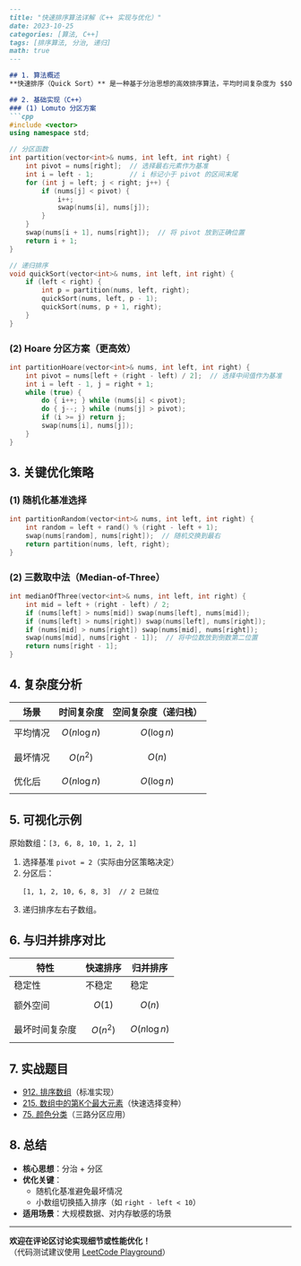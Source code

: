 
```markdown
---
title: "快速排序算法详解（C++ 实现与优化）"
date: 2023-10-25
categories: [算法, C++]
tags: [排序算法, 分治, 递归]
math: true
---

## 1. 算法概述
**快速排序（Quick Sort）** 是一种基于分治思想的高效排序算法，平均时间复杂度为 $$O(n \log n)$$，最坏情况下（如数组已有序）退化到 $$O(n^2)$$。

## 2. 基础实现（C++）
### (1) Lomuto 分区方案
```cpp
#include <vector>
using namespace std;

// 分区函数
int partition(vector<int>& nums, int left, int right) {
    int pivot = nums[right];  // 选择最右元素作为基准
    int i = left - 1;         // i 标记小于 pivot 的区间末尾
    for (int j = left; j < right; j++) {
        if (nums[j] < pivot) {
            i++;
            swap(nums[i], nums[j]);
        }
    }
    swap(nums[i + 1], nums[right]);  // 将 pivot 放到正确位置
    return i + 1;
}

// 递归排序
void quickSort(vector<int>& nums, int left, int right) {
    if (left < right) {
        int p = partition(nums, left, right);
        quickSort(nums, left, p - 1);
        quickSort(nums, p + 1, right);
    }
}
```

### (2) Hoare 分区方案（更高效）
```cpp
int partitionHoare(vector<int>& nums, int left, int right) {
    int pivot = nums[left + (right - left) / 2];  // 选择中间值作为基准
    int i = left - 1, j = right + 1;
    while (true) {
        do { i++; } while (nums[i] < pivot);
        do { j--; } while (nums[j] > pivot);
        if (i >= j) return j;
        swap(nums[i], nums[j]);
    }
}
```

## 3. 关键优化策略
### (1) 随机化基准选择
```cpp
int partitionRandom(vector<int>& nums, int left, int right) {
    int random = left + rand() % (right - left + 1);
    swap(nums[random], nums[right]);  // 随机交换到最右
    return partition(nums, left, right);
}
```

### (2) 三数取中法（Median-of-Three）
```cpp
int medianOfThree(vector<int>& nums, int left, int right) {
    int mid = left + (right - left) / 2;
    if (nums[left] > nums[mid]) swap(nums[left], nums[mid]);
    if (nums[left] > nums[right]) swap(nums[left], nums[right]);
    if (nums[mid] > nums[right]) swap(nums[mid], nums[right]);
    swap(nums[mid], nums[right - 1]);  // 将中位数放到倒数第二位置
    return nums[right - 1];
}
```

## 4. 复杂度分析
| 场景       | 时间复杂度 | 空间复杂度（递归栈） |
|------------|------------|----------------------|
| 平均情况   | $$O(n \log n)$$ | $$O(\log n)$$ |
| 最坏情况   | $$O(n^2)$$      | $$O(n)$$       |
| 优化后     | $$O(n \log n)$$ | $$O(\log n)$$ |

## 5. 可视化示例
原始数组：`[3, 6, 8, 10, 1, 2, 1]`

1. 选择基准 `pivot = 2`（实际由分区策略决定）
2. 分区后：
   ```
   [1, 1, 2, 10, 6, 8, 3]  // 2 已就位
   ```
3. 递归排序左右子数组。

## 6. 与归并排序对比
| 特性         | 快速排序       | 归并排序       |
|--------------|----------------|----------------|
| 稳定性       | 不稳定         | 稳定           |
| 额外空间     | $$O(1)$$       | $$O(n)$$       |
| 最坏时间复杂度 | $$O(n^2)$$    | $$O(n \log n)$$|

## 7. 实战题目
- [912. 排序数组](https://leetcode.cn/problems/sort-an-array/)（标准实现）
- [215. 数组中的第K个最大元素](https://leetcode.cn/problems/kth-largest-element-in-an-array/)（快速选择变种）
- [75. 颜色分类](https://leetcode.cn/problems/sort-colors/)（三路分区应用）

## 8. 总结
- **核心思想**：分治 + 分区
- **优化关键**：
  - 随机化基准避免最坏情况
  - 小数组切换插入排序（如 `right - left < 10`）
- **适用场景**：大规模数据、对内存敏感的场景

---

**欢迎在评论区讨论实现细节或性能优化！**  
（代码测试建议使用 [LeetCode Playground](https://leetcode.cn/playground/)）
```

